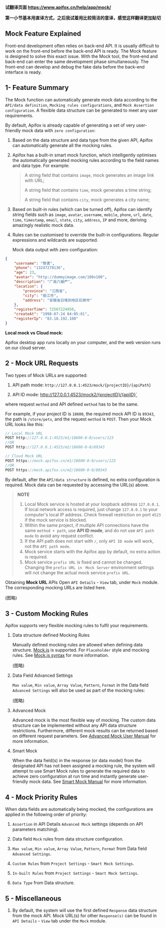 **试翻译页面 https://www.apifox.cn/help/app/mock/**

**第一小节基本用直译方式，之后我试着用比较简洁的意译，感觉这样翻译更加贴切**


## Mock Feature Explained

Front-end development often relies on back-end API. It is usually difficult to work on the front-end before the back-end API is ready. The Mock feature is designed to solve this exact issue. With the Mock tool, the front-end and back-end can enter the same development phase simultaneously. The front-end can develop and debug the fake data before the back-end interface is ready.

## 1- Feature Summary

The Mock function can automatically generate mock data according to the `API/data definition`, `Mocking rules configurations`, and `Mock Assertion configuration`. A flexible data structure can be generated to meet any user requirements.

By default, Apifox is already capable of generating a set of very user-friendly mock data with `zero configuration`:

1. Based on the data structure and data type from the given API, Apifox can automatically generate all the mocking rules.

2. Apifox has a built-in smart mock function, which intelligently optimises the automatically generated mocking rules according to the field names and data type. For example:


    > A string field that contains `image`, mock generates an image link with URL;
    > 
    > A string field that contains `time`, mock generates a time string;
    > 
    > A string field that contains `city`, mock generates a city name;
    > 

3. Based on built-in rules (which can be turned off), Apifox can identify string fields such as `image`, `avatar`, `username`, `mobile`, `phone`, `url`, `date`, `time`, `timestamp`, `email`, `state`, `city`, `address`, `IP` and more, deriving amazingly realistic mock data.

4. Rules can be customised to override the built-in configurations. Regular expressions and wildcards are supported.

    Mock data output with zero configuration:

```json
{
    "username": "黎勇",
    "phone": "13247278136",
    "age": 23,
    "avatar": "http://dummyimage.com/100x100",
    "description": "广高六被严",
    "location": {
        "province": "江西省",
        "city": "丽江市",
        "address": "安徽省日喀则地区石狮市"
    },
    "registerTime": 72567224950,
    "createAt": "1998-07-24 04:05:01",
    "registerIp": "83.18.192.180"
}
```


**Local mock vs Cloud mock:**

Apifox desktop app runs locally on your computer, and the web version runs on our cloud server.

## 2 - Mock URL Requests

Two types of Mock URLs are supported:

1. API path mode: `http://127.0.0.1:4523/mock/{projectID}/{apiPath}`

2. API ID mode: http://127.0.0.1:4523/mock2/{projectID}/{apiID}`

where request `method` and API defined `method` has to be the same.

For example, if your project ID is `18600`, the required mock API ID is `89343`, the path is `/store/pets`, and the request `method` is `POST`. Then your Mock URL looks like this:

```javascript
// Local Mock URL
POST http://127.0.0.1:4523/m1/18600-0-0/users/123
//OR
POST http://127.0.0.1:4523/m2/18600-0-0/89343

// Cloud Mock URL
POST https://mock.apifox.cn/m1/18600-0-0/users/123
//OR
POST https://mock.apifox.cn/m2/18600-0-0/89343
```

By default, after the `API/data structure` is defined, no extra configuration is required. Mock data can be requested by accessing the URL(s) above.

> **NOTE**
> 1. Local Mock service is hosted at your loopback address `127.0.0.1`. If local network access is required, just change `127.0.0.1` to your computer's local IP address. Check firewall restriction on port `4523` if the mock service is blocked.
> 2. Within the same project, if multiple API connections have the same `method + path`, use **API  ID mode**, and do not use `API path mode` to avoid any request conflict.
> 3. If the API path does not start with `/`, only `API ID mode` will work, not the `API path mode`.
> 4. Mock service starts with the Apifox app by default, no extra action is required.
> 5. Mock service `prefix URL` is fixed and cannot be changed. Changing the `prefix URL in ` `Mock Server` environment settings will not change the actual mock service `prefix URL`.

Obtaining **Mock URL** APIs
Open `API Details` - `View` tab, under `Mock` module. The corresponding mocking URLs are listed here.

(图略)

## 3 - Custom Mocking Rules

Apifox supports very flexible mocking rules to fulfil your requirements.

1.	Data structure defined Mocking Rules

    Manually defined mocking rules are allowed when defining data structure. [Mock.js](https://mockjs.com) is supported. For `Placeholder` style and mocking rules. See [Mock.js syntax](https://mockjs.com/examples.html#DPD) for more information.

    (图略)

2.	Data Field Advanced Settings

    `Max value`, `Min value`, `Array Value`, `Pattern`, `Format` in the Data field `Advanced Settings` will also be used as part of the mocking rules:

    (图略)

3.	Advanced Mock

    Advanced mock is the most flexible way of mocking. The custom data structure can be implemented without any API data structure restrictions. Furthermore, different mock results can be returned based on different request parameters. See [Advanced Mock User Manual]( https://www.apifox.cn/help/app/mock/mock-custom-scripts/) for more information.

4.	Smart Mock

    When the data field(s) in the response (or data model) from the designated API has not been assigned a mocking rule, the system will attempt to use Smart Mock rules to generate the required data to achieve zero configuration at run time and instantly generate user-friendly mock data. See [Smart Mock Manual]( https://www.apifox.cn/help/app/mock/mock-custom-scripts/) for more information.

## 4 - Mock Priority Rules

When data fields are automatically being mocked, the configurations are applied in the following order of priority:

1.	`Assertion` in API Details `Advanced Mock` settings (depends on API parameters matching).

2.	Data field `Mock` rules from data structure configuration.
3.	`Max value`, `Min value`, `Array Value`, `Pattern`, `Format` from Data field `Advanced Settings`.

4.	`Custom Rules` from `Project Settings` - `Smart Mock Settings`.

5.	`In-built Rules` from `Project Settings` - `Smart Mock Settings`.

6.	`Data Type` from Data structure.

## 5 - Miscellaneous

1.	By default, the system will use the first defined `Response` data structure from the mock API. Mock URL(s) for other `Response(s)` can be found in `API Details` - `View` tab under the `Mock` module. 
